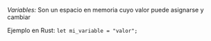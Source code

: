 *Variables:* Son un espacio en memoria cuyo valor puede asignarse y cambiar

Ejemplo en Rust:
`let mi_variable = "valor";`